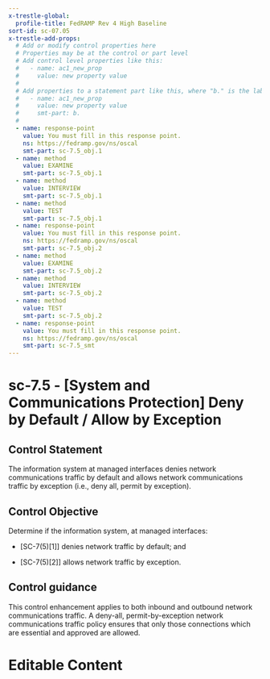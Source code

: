 ```yaml
---
x-trestle-global:
  profile-title: FedRAMP Rev 4 High Baseline
sort-id: sc-07.05
x-trestle-add-props:
  # Add or modify control properties here
  # Properties may be at the control or part level
  # Add control level properties like this:
  #   - name: ac1_new_prop
  #     value: new property value
  #
  # Add properties to a statement part like this, where "b." is the label of the target statement part
  #   - name: ac1_new_prop
  #     value: new property value
  #     smt-part: b.
  #
  - name: response-point
    value: You must fill in this response point.
    ns: https://fedramp.gov/ns/oscal
    smt-part: sc-7.5_obj.1
  - name: method
    value: EXAMINE
    smt-part: sc-7.5_obj.1
  - name: method
    value: INTERVIEW
    smt-part: sc-7.5_obj.1
  - name: method
    value: TEST
    smt-part: sc-7.5_obj.1
  - name: response-point
    value: You must fill in this response point.
    ns: https://fedramp.gov/ns/oscal
    smt-part: sc-7.5_obj.2
  - name: method
    value: EXAMINE
    smt-part: sc-7.5_obj.2
  - name: method
    value: INTERVIEW
    smt-part: sc-7.5_obj.2
  - name: method
    value: TEST
    smt-part: sc-7.5_obj.2
  - name: response-point
    value: You must fill in this response point.
    ns: https://fedramp.gov/ns/oscal
    smt-part: sc-7.5_smt
---
```


# sc-7.5 - \[System and Communications Protection\] Deny by Default / Allow by Exception

## Control Statement

The information system at managed interfaces denies network communications traffic by default and allows network communications traffic by exception (i.e., deny all, permit by exception).

## Control Objective

Determine if the information system, at managed interfaces:

- \[SC-7(5)[1]\] denies network traffic by default; and

- \[SC-7(5)[2]\] allows network traffic by exception.

## Control guidance

This control enhancement applies to both inbound and outbound network communications traffic. A deny-all, permit-by-exception network communications traffic policy ensures that only those connections which are essential and approved are allowed.

# Editable Content

<!-- Make additions and edits below -->
<!-- The above represents the contents of the control as received by the profile, prior to additions. -->
<!-- If the profile makes additions to the control, they will appear below. -->
<!-- The above markdown may not be edited but you may edit the content below, and/or introduce new additions to be made by the profile. -->
<!-- If there is a yaml header at the top, parameter values may be edited. Use --set-parameters to incorporate the changes during assembly. -->
<!-- The content here will then replace what is in the profile for this control, after running profile-assemble. -->
<!-- The added parts in the profile for this control are below.  You may edit them and/or add new ones. -->
<!-- Each addition must have a heading either of the form ## Control my_addition_name -->
<!-- or ## Part a. (where the a. refers to one of the control statement labels.) -->
<!-- "## Control" parts are new parts added after the statement part. -->
<!-- "## Part" parts are new parts added into the top-level statement part with that label. -->
<!-- Subparts may be added with nested hash levels of the form ### My Subpart Name -->
<!-- underneath the parent ## Control or ## Part being added -->
<!-- See https://ibm.github.io/compliance-trestle/tutorials/ssp_profile_catalog_authoring/ssp_profile_catalog_authoring for guidance. -->
